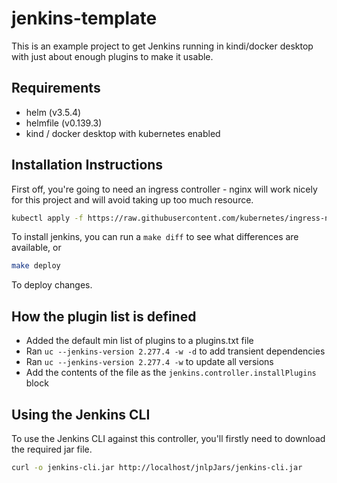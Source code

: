 # jenkins-template

This is an example project to get Jenkins running in kindi/docker desktop with just about enough plugins to make it usable.

## Requirements

* helm (v3.5.4) 
* helmfile (v0.139.3)
* kind / docker desktop with kubernetes enabled

## Installation Instructions

First off, you're going to need an ingress controller - nginx will work nicely for this project and will avoid taking up too much resource.

```sh
kubectl apply -f https://raw.githubusercontent.com/kubernetes/ingress-nginx/controller-v0.46.0/deploy/static/provider/cloud/deploy.yaml
```

To install jenkins, you can run a `make diff` to see what differences are available, or

```sh
make deploy
```

To deploy changes.

## How the plugin list is defined

* Added the default min list of plugins to a plugins.txt file
* Ran `uc --jenkins-version 2.277.4 -w -d` to add transient dependencies 
* Ran `uc --jenkins-version 2.277.4 -w` to update all versions
* Add the contents of the file as the `jenkins.controller.installPlugins` block

## Using the Jenkins CLI

To use the Jenkins CLI against this controller, you'll firstly need to download the required jar file.

```sh
curl -o jenkins-cli.jar http://localhost/jnlpJars/jenkins-cli.jar
```
